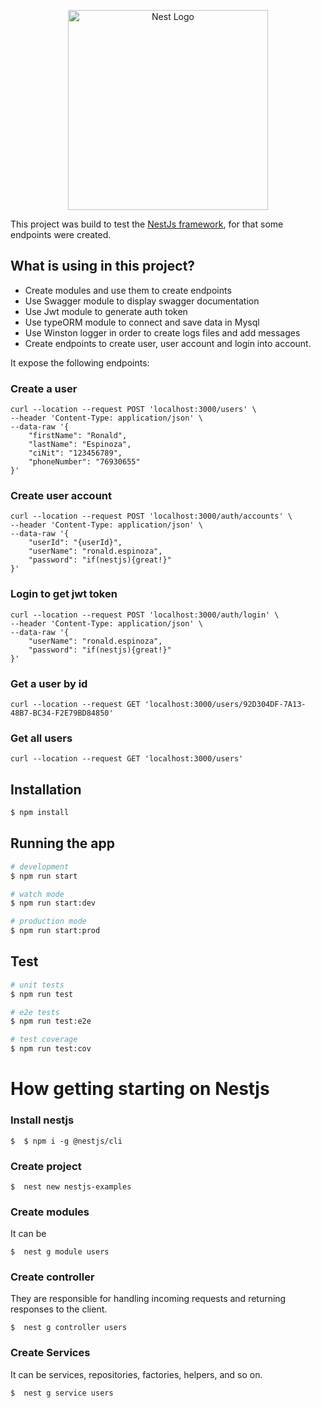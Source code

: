 <p align="center">
  <a href="http://nestjs.com/" target="blank"><img src="https://nestjs.com/img/logo_text.svg" width="320" alt="Nest Logo" /></a>
</p>

This project was build to test the [NestJs framework](https://docs.nestjs.com/), for that some endpoints were created.

## What is using in this project?
- Create modules and use them to create endpoints
- Use Swagger module to display swagger documentation
- Use Jwt module to generate auth token
- Use typeORM module to connect and save data in Mysql
- Use Winston logger in order to create logs files and add messages
- Create endpoints to create user, user account and login into account.


It expose the following endpoints:
### Create a user
```
curl --location --request POST 'localhost:3000/users' \
--header 'Content-Type: application/json' \
--data-raw '{
    "firstName": "Ronald",
    "lastName": "Espinoza",
    "ciNit": "123456789",
    "phoneNumber": "76930655"
}'
```
### Create user account
```
curl --location --request POST 'localhost:3000/auth/accounts' \
--header 'Content-Type: application/json' \
--data-raw '{
    "userId": "{userId}",
    "userName": "ronald.espinoza",
    "password": "if(nestjs){great!}"
}'
```
### Login to get jwt token
```
curl --location --request POST 'localhost:3000/auth/login' \
--header 'Content-Type: application/json' \
--data-raw '{    
    "userName": "ronald.espinoza",
    "password": "if(nestjs){great!}"
}'
```

### Get a user by id
```
curl --location --request GET 'localhost:3000/users/92D304DF-7A13-48B7-BC34-F2E79BD84850'
```
### Get all users
```
curl --location --request GET 'localhost:3000/users'
```

## Installation

```bash
$ npm install
```

## Running the app

```bash
# development
$ npm run start

# watch mode
$ npm run start:dev

# production mode
$ npm run start:prod
```

## Test

```bash
# unit tests
$ npm run test

# e2e tests
$ npm run test:e2e

# test coverage
$ npm run test:cov
```

# How getting starting on Nestjs

### Install nestjs

	$  $ npm i -g @nestjs/cli

### Create project

	$  nest new nestjs-examples

### Create modules
It can be 

    $  nest g module users

### Create controller
They are responsible for handling incoming requests and returning responses to the client.

    $  nest g controller users

### Create Services
It can be services, repositories, factories, helpers, and so on.

    $  nest g service users
